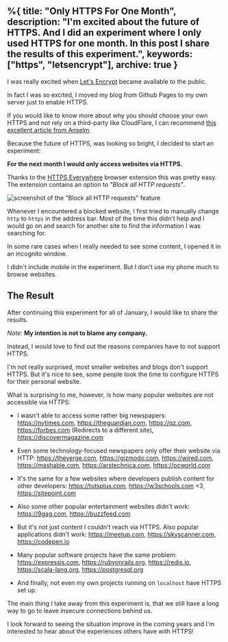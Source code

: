 %{
  title: "Only HTTPS For One Month",
  description: "I'm excited about the future of HTTPS. And I did an experiment where I only used HTTPS for one month. In this post I share the results of this experiment.",
  keywords: ["https", "letsencrypt"],
  archive: true
}
---

I was really excited when [Let's Encrypt][letsencrypt] became available to the public.

In fact I was so excited, I moved my blog from Github Pages to my own server just to enable HTTPS.

If you would like to know more about why you should choose your own HTTPS and not rely on a third-party like CloudFlare, I can recommend [this excellent article from Anselm][whyownhttps].

Because the future of HTTPS, was looking so bright, I decided to start an experiment:

__For the next month I would only access websites via HTTPS.__

Thanks to the [HTTPS Everywhere][everywhere] browser extension this was pretty easy.
The extension contains an option to _"Block all HTTP requests"_.

![screenshot of the "Block all HTTP requests" feature](/images/https-everywhere.png)

Whenever I encountered a blocked website, I first tried to manually change `http` to `https` in the address bar. Most of the time this didn't help and I would go on and search for another site to find the information I was searching for.

In some rare cases when I really needed to see some content, I opened it in an incognito window.

I didn't include mobile in the experiment. But I don't use my phone much to browse websites.


## The Result

After continuing this experiment for all of January, I would like to share the results.

_Note:_ __My intention is not to blame any company.__

Instead, I would love to find out the reasons companies have to not support HTTPS.


I'm not really surprised, most smaller websites and blogs don't support HTTPS. But it's nice to see, some people took the time to configure HTTPS for their personal website.

What is surprising to me, however, is how many popular websites are not accessible via HTTPS:

- I wasn't able to access some rather big newspapers:
https://nytimes.com,
https://theguardian.com,
https://qz.com,
https://forbes.com (Redirects to a different site),
https://discovermagazine.com

- Even some technology-focused newspapers only offer their website via HTTP:
https://theverge.com,
https://gizmodo.com,
https://wired.com,
https://mashable.com,
https://arstechnica.com,
https://pcworld.com

- It's the same for a few websites where developers publish content for other developers:
https://tutsplus.com,
https://w3schools.com <3,
https://sitepoint.com

- Also some other popular entertainment websites didn't work:
https://9gag.com,
https://buzzfeed.com

- But it's not just content I couldn't reach via HTTPS. Also popular applications didn't work:
https://meetup.com,
https://skyscanner.com,
https://codepen.io

- Many popular software projects have the same problem:
https://expressjs.com,
https://rubyonrails.org,
https://redis.io,
https://scala-lang.org,
https://postgresql.org

- And finally, not even my own projects running on `localhost` have HTTPS set up.


The main thing I take away from this experiment is, that we still have a long way to go to leave insecure connections behind us.

I look forward to seeing the situation improve in the coming years and I'm interested to hear about the experiences others have with HTTPS!


[letsencrypt]: https://letsencrypt.org/
[everywhere]: https://www.eff.org/https-everywhere
[whyownhttps]: https://helloanselm.com/2016/choose-your-own-https/
